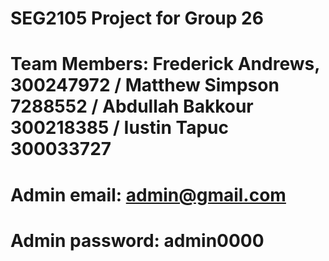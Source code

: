 # SEG2105 Project for Group 26
# Team Members: Frederick Andrews, 300247972 / Matthew Simpson 7288552 / Abdullah Bakkour 300218385 / Iustin Tapuc 300033727
# Admin email: admin@gmail.com
# Admin password: admin0000
